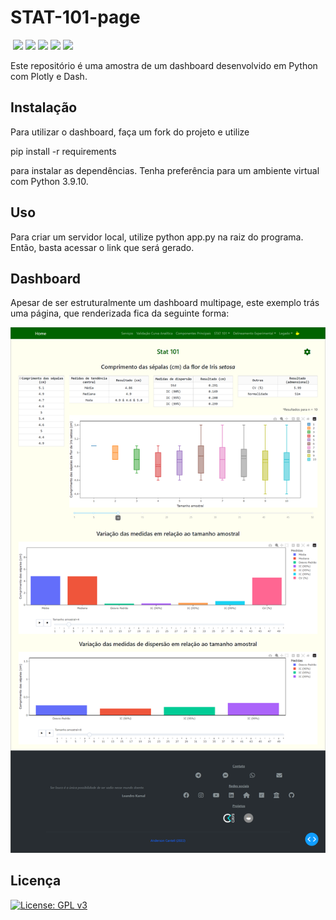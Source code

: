 # STAT-101-page

<img srd="https://img.shields.io/badge/Python-FFD43B?style=for-the-badge&logo=python&logoColor=blue"> <img src="https://img.shields.io/badge/Plotly-239120?style=for-the-badge&logo=plotly&logoColor=white"> <img src="https://img.shields.io/badge/dash-008DE4?style=for-the-badge&logo=dash&logoColor=white"> <img src="https://img.shields.io/badge/Pandas-2C2D72?style=for-the-badge&logo=pandas&logoColor=white"> <img src="https://img.shields.io/badge/Colab-F9AB00?style=for-the-badge&logo=googlecolab&color=525252"> <img src="https://img.shields.io/badge/License-GPL%20v3-blue.svg">


Este repositório é uma amostra de um dashboard desenvolvido em Python com Plotly e Dash.



## Instalação

Para utilizar o dashboard, faça um fork do projeto e utilize


pip install -r requirements


para instalar as dependências. Tenha preferência para um ambiente virtual com Python 3.9.10.


## Uso

Para criar um servidor local, utilize python app.py na raiz do programa. Então, basta acessar o link que será gerado.

## Dashboard

Apesar de ser estruturalmente um dashboard multipage, este exemplo trás uma página, que renderizada fica da seguinte forma:


<p align="center">
<img src="https://raw.githubusercontent.com/andersonmdcanteli/STAT-101-page/main/assets/screencapture.png" alt="screenshot do dashboard finalizando" width="800px">
</p>



## Licença

[![License: GPL v3](https://img.shields.io/badge/License-GPL%20v3-blue.svg)](https://www.gnu.org/licenses/gpl-3.0)
